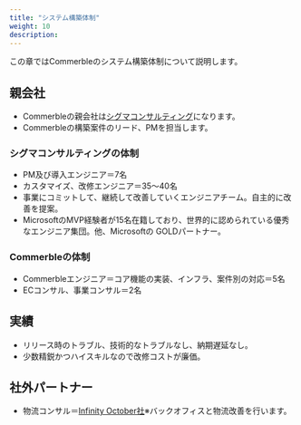 ```yaml
---
title: "システム構築体制"
weight: 10
description: 
---
```


この章ではCommerbleのシステム構築体制について説明します。

## 親会社

- Commerbleの親会社は[シグマコンサルティング]になります。
- Commerbleの構築案件のリード、PMを担当します。

### シグマコンサルティングの体制

- PM及び導⼊エンジニア＝7名
- カスタマイズ、改修エンジニア＝35〜40名
- 事業にコミットして、継続して改善していくエンジニアチーム。⾃主的に改善を提案。
- MicrosoftのMVP経験者が15名在籍しており、世界的に認められている優秀なエンジニア集団。他、Microsoftの
GOLDパートナー。

### Commerbleの体制

- Commerbleエンジニア＝コア機能の実装、インフラ、案件別の対応＝5名
- ECコンサル、事業コンサル＝2名

## 実績

- リリース時のトラブル、技術的なトラブルなし、納期遅延なし。
- 少数精鋭かつハイスキルなので改修コストが廉価。

## 社外パートナー

- 物流コンサル＝[Infinity October社]※バックオフィスと物流改善を⾏います。


[シグマコンサルティング]: https://www.sigmact.com/service/e-commerce/ "シグマコンサルティング"
[Infinity October社]: https://eczine.jp/author/114 "Infinity October社"
